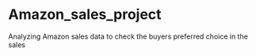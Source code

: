 # Amazon_sales_project
Analyzing Amazon sales data to check the buyers preferred choice in the sales
